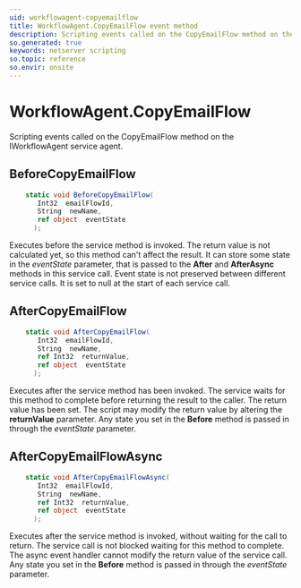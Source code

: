```yaml
---
uid: workflowagent-copyemailflow
title: WorkflowAgent.CopyEmailFlow event method
description: Scripting events called on the CopyEmailFlow method on the WorkflowAgent service agent.
so.generated: true
keywords: netserver scripting
so.topic: reference
so.envir: onsite
---
```

# WorkflowAgent.CopyEmailFlow

Scripting events called on the <see cref='M:SuperOffice.CRM.Services.IWorkflowAgent.CopyEmailFlow'>CopyEmailFlow</see> method on the <see cref='IWorkflowAgent'>IWorkflowAgent</see>  service agent.

## BeforeCopyEmailFlow
```cs
    static void BeforeCopyEmailFlow(
       Int32  emailFlowId,
       String  newName,
       ref object  eventState
      );
```
Executes before the service method is invoked.
The return value is not calculated yet, so this method can't affect the result.
It can store some state in the *eventState* parameter, that is passed to the **After** and **AfterAsync** methods in this service call.
Event state is not preserved between different service calls. It is set to null at the start of each service call.
## AfterCopyEmailFlow
```cs
    static void AfterCopyEmailFlow(
       Int32  emailFlowId,
       String  newName,
       ref Int32  returnValue,
       ref object  eventState
      );
```
Executes after the service method has been invoked. The service waits for this method to complete before returning the result to the caller.
The return value has been set. The script may modify the return value by altering the **returnValue** parameter.
Any state you set in the **Before** method is passed in through the *eventState* parameter.
## AfterCopyEmailFlowAsync
```cs
    static void AfterCopyEmailFlowAsync(
       Int32  emailFlowId,
       String  newName,
       ref Int32  returnValue,
       ref object  eventState
      );
```
Executes after the service method is invoked, without waiting for the call to return.
The service call is not blocked waiting for this method to complete.
The async event handler cannot modify the return value of the service call.
Any state you set in the **Before** method is passed in through the *eventState* parameter.


